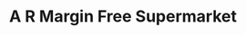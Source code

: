 ---
title: "A R Margin Free Supermarket"
url: /trivandrum/a-r-margin-free-supermarket/
shop: supermarket
---